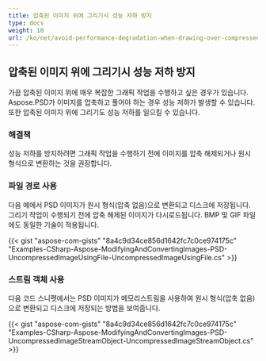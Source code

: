 ```yaml
---
title: 압축된 이미지 위에 그리기시 성능 저하 방지
type: docs
weight: 10
url: /ko/net/avoid-performance-degradation-when-drawing-over-compressed-images/
---
```


## **압축된 이미지 위에 그리기시 성능 저하 방지**
가끔 압축된 이미지 위에 매우 복잡한 그래픽 작업을 수행하고 싶은 경우가 있습니다. Aspose.PSD가 이미지를 압축하고 풀어야 하는 경우 성능 저하가 발생할 수 있습니다. 또한 압축된 이미지 위에 그리기도 성능 저하를 일으킬 수 있습니다.

### **해결책**
성능 저하를 방지하려면 그래픽 작업을 수행하기 전에 이미지를 압축 해제되거나 원시 형식으로 변환하는 것을 권장합니다.

### **파일 경로 사용**
다음 예에서 PSD 이미지가 원시 형식(압축 없음)으로 변환되고 디스크에 저장됩니다. 그리기 작업이 수행되기 전에 압축 해제된 이미지가 다시로드됩니다. BMP 및 GIF 파일에도 동일한 기술이 적용됩니다.

{{< gist "aspose-com-gists" "8a4c9d34ce856d1642fc7c0ce974175c" "Examples-CSharp-Aspose-ModifyingAndConvertingImages-PSD-UncompressedImageUsingFile-UncompressedImageUsingFile.cs" >}}

### **스트림 객체 사용**
다음 코드 스니펫에서는 PSD 이미지가 메모리스트림을 사용하여 원시 형식(압축 없음)으로 변환되고 디스크에 저장되는 방법을 보여줍니다.


{{< gist "aspose-com-gists" "8a4c9d34ce856d1642fc7c0ce974175c" "Examples-CSharp-Aspose-ModifyingAndConvertingImages-PSD-UncompressedImageStreamObject-UncompressedImageStreamObject.cs" >}}
